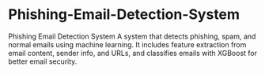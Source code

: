 # Phishing-Email-Detection-System
Phishing Email Detection System   A system that detects phishing, spam, and normal emails using machine learning. It includes feature extraction from email content, sender info, and URLs, and classifies emails with XGBoost for better email security.
